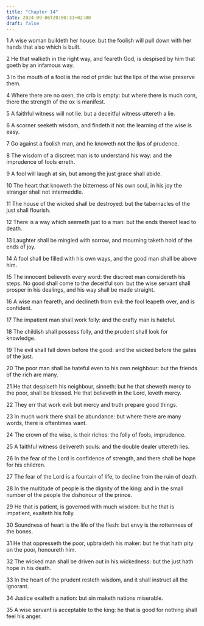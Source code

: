 ```yaml
---
title: "Chapter 14"
date: 2024-09-06T20:00:31+02:00
draft: false
---
```



1 A wise woman buildeth her house: but the foolish will pull down with her hands that also which is built.

2 He that walketh in the right way, and feareth God, is despised by him that goeth by an infamous way.

3 In the mouth of a fool is the rod of pride: but the lips of the wise preserve them.

4 Where there are no oxen, the crib is empty: but where there is much corn, there the strength of the ox is manifest.

5 A faithful witness will not lie: but a deceitful witness uttereth a lie.

6 A scorner seeketh wisdom, and findeth it not: the learning of the wise is easy.

7 Go against a foolish man, and he knoweth not the lips of prudence.

8 The wisdom of a discreet man is to understand his way: and the imprudence of fools erreth.

9 A fool will laugh at sin, but among the just grace shall abide.

10 The heart that knoweth the bitterness of his own soul, in his joy the stranger shall not intermeddle.

11 The house of the wicked shall be destroyed: but the tabernacles of the just shall flourish.

12 There is a way which seemeth just to a man: but the ends thereof lead to death.

13 Laughter shall be mingled with sorrow, and mourning taketh hold of the ends of joy.

14 A fool shall be filled with his own ways, and the good man shall be above him.

15 The innocent believeth every word: the discreet man considereth his steps. No good shall come to the deceitful son: but the wise servant shall prosper in his dealings, and his way shall be made straight.

16 A wise man feareth, and declineth from evil: the fool leapeth over, and is confident.

17 The impatient man shall work folly: and the crafty man is hateful.

18 The childish shall possess folly, and the prudent shall look for knowledge.

19 The evil shall fall down before the good: and the wicked before the gates of the just.

20 The poor man shall be hateful even to his own neighbour: but the friends of the rich are many.

21 He that despiseth his neighbour, sinneth: but he that sheweth mercy to the poor, shall be blessed. He that believeth in the Lord, loveth mercy.

22 They err that work evil: but mercy and truth prepare good things.

23 In much work there shall be abundance: but where there are many words, there is oftentimes want.

24 The crown of the wise, is their riches: the folly of fools, imprudence.

25 A faithful witness delivereth souls: and the double dealer uttereth lies.

26 In the fear of the Lord is confidence of strength, and there shall be hope for his children.

27 The fear of the Lord is a fountain of life, to decline from the ruin of death.

28 In the multitude of people is the dignity of the king: and in the small number of the people the dishonour of the prince.

29 He that is patient, is governed with much wisdom: but he that is impatient, exalteth his folly.

30 Soundness of heart is the life of the flesh: but envy is the rottenness of the bones.

31 He that oppresseth the poor, upbraideth his maker: but he that hath pity on the poor, honoureth him.

32 The wicked man shall be driven out in his wickedness: but the just hath hope in his death.

33 In the heart of the prudent resteth wisdom, and it shall instruct all the ignorant.

34 Justice exalteth a nation: but sin maketh nations miserable.

35 A wise servant is acceptable to the king: he that is good for nothing shall feel his anger.

